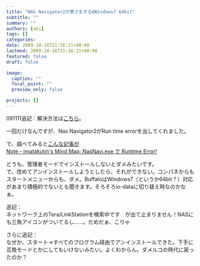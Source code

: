 ```yaml
---
title: "NAS Navigator2が悪さをする@Windows7 64bit"
subtitle: ""
summary: ""
authors: [aki]
tags: []
categories: 
date: 2009-10-26T21:56:21+00:00
lastmod: 2009-10-26T21:56:21+00:00
featured: false
draft: false

image:
  caption: ""
  focal_point: ""
  preview_only: false

projects: []
---
```

091111追記：解決方法は[こちら](http://wp.me/pvR30-d2)。

一回だけなんですが、Nas Navigator2がRun time errorを出してくれました。

で、調べてみると[こんな記事が  
Note - imatakutin&#39;s Mind Map: NasNavi.exe で Runtime Error!](http://imatakutin.blogspot.com/2008/05/nasnaviexe-runtime-error.html)

どうも、管理者モードでインストールしないとダメみたいです。  
で、改めてアンインストールしようとしたら、それができない。コンパネからもスタートメニューからも、ダメ。BuffaloはWindows7（というか64bit？）対応があまり積極的でないとも聞きます。そろそろio-dataに切り替え時なのかなぁ。

追記：  
ネットワーク上のTera/LinkStationを検索中です　が出て止まりません！NASにも三角アイコンがついてるし……。だめだぁ、こりゃ

さらに追記：  
なぜか、スタート→すべてのプログラム経由でアンインストールできた。下手に互換モードとかにしてもいけないみたい。よくわからん。ダメルコの時代に戻ったのか？



